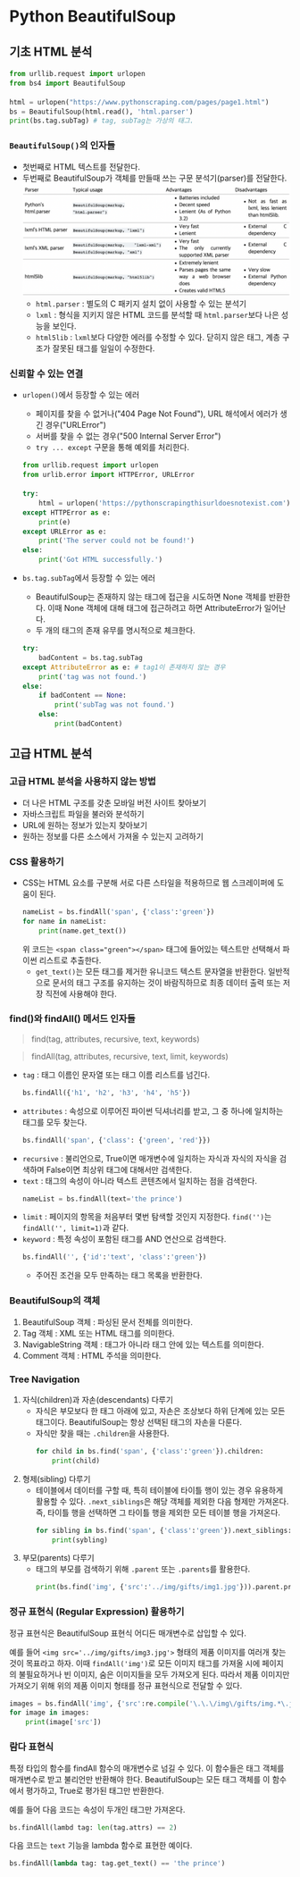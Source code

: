 # Python BeautifulSoup

## 기초 HTML 분석

```python
from urllib.request import urlopen
from bs4 import BeautifulSoup

html = urlopen("https://www.pythonscraping.com/pages/page1.html")
bs = BeautifulSoup(html.read(), 'html.parser')
print(bs.tag.subTag) # tag, subTag는 가상의 태그.
```

### `BeautifulSoup()`의 인자들
- 첫번째로 HTML 텍스트를 전달한다.
- 두번째로 BeautifulSoup가 객체를 만들때 쓰는 구문 분석기(parser)를 전달한다.
    ![](img/parsers.png)
    - `html.parser` : 별도의 C 패키지 설치 없이 사용할 수 있는 분석기
    - `lxml` : 형식을 지키지 않은 HTML 코드를 분석할 때 `html.parser`보다 나은 성능을 보인다.
    - `html5lib` : `lxml`보다 다양한 에러를 수정할 수 있다. 닫히지 않은 태그, 계층 구조가 잘못된 태그를 일일이 수정한다.


### 신뢰할 수 있는 연결
- `urlopen()`에서 등장할 수 있는 에러
    - 페이지를 찾을 수 없거나("404 Page Not Found"), URL 해석에서 에러가 생긴 경우("URLError")
    - 서버를 찾을 수 없는 경우("500 Internal Server Error")
    - `try ... except` 구문을 통해 예외를 처리한다.
    ```python
    from urllib.request import urlopen
    from urlib.error import HTTPError, URLError
    
    try:
        html = urlopen('https://pythonscrapingthisurldoesnotexist.com')
    except HTTPError as e:
        print(e)
    except URLError as e:
        print('The server could not be found!')
    else:
        print('Got HTML successfully.')
    ```

- `bs.tag.subTag`에서 등장할 수 있는 에러
    - BeautifulSoup는 존재하지 않는 태그에 접근을 시도하면 None 객체를 반환한다. 이때 None 객체에 대해 태그에 접근하려고 하면 AttributeError가 일어난다.
    - 두 개의 태그의 존재 유무를 명시적으로 체크한다.
    ```python
    try:
        badContent = bs.tag.subTag
    except AttributeError as e: # tag1이 존재하지 않는 경우
        print('tag was not found.')
    else:
        if badContent == None:
            print('subTag was not found.')
        else:
            print(badContent)
    ```


## 고급 HTML 분석

### 고급 HTML 분석을 사용하지 않는 방법
- 더 나은 HTML 구조를 갖춘 모바일 버전 사이트 찾아보기
- 자바스크립트 파일을 불러와 분석하기
- URL에 원하는 정보가 있는지 찾아보기
- 원하는 정보를 다른 소스에서 가져올 수 있는지 고려하기


### CSS 활용하기
- CSS는 HTML 요소를 구분해 서로 다른 스타일을 적용하므로 웹 스크레이퍼에 도움이 된다.
    ```python
    nameList = bs.findAll('span', {'class':'green'})
    for name in nameList:
        print(name.get_text())
    ```
    위 코드는 `<span class="green"></span>` 태그에 들어있는 텍스트만 선택해서 파이썬 리스트로 추출한다.
    - `get_text()`는 모든 태그를 제거한 유니코드 텍스트 문자열을 반환한다. 일반적으로 문서의 태그 구조를 유지하는 것이 바람직하므로 최종 데이터 출력 또는 저장 직전에 사용해야 한다.

### find()와 findAll() 메서드 인자들

> find(tag, attributes, recursive, text, keywords)

> findAll(tag, attributes, recursive, text, limit, keywords)

- `tag` : 태그 이름인 문자열 또는 태그 이름 리스트를 넘긴다.
    ```python
    bs.findAll({'h1', 'h2', 'h3', 'h4', 'h5'})
    ```
- `attributes` : 속성으로 이루어진 파이썬 딕셔너리를 받고, 그 중 하나에 일치하는 태그를 모두 찾는다.
    ```python
    bs.findAll('span', {'class': {'green', 'red'}})
    ```
- `recursive` : 불리언으로, True이면 매개변수에 일치하는 자식과 자식의 자식을 검색하며 False이면 최상위 태그에 대해서만 검색한다.
- `text` : 태그의 속성이 아니라 텍스트 콘텐츠에서 일치하는 점을 검색한다.
    ```python
    nameList = bs.findAll(text='the prince')
    ```
- `limit` : 페이지의 항목을 처음부터 몇번 탐색할 것인지 지정한다. `find('')`는 `findAll('', limit=1)`과 같다.
- `keyword` : 특정 속성이 포함된 태그를 AND 연산으로 검색한다.
    ```python
    bs.findAll('', {'id':'text', 'class':'green'})
    ```
    - 주어진 조건을 모두 만족하는 태그 목록을 반환한다.


### BeautifulSoup의 객체

1. BeautifulSoup 객체 : 파싱된 문서 전체를 의미한다.
2. Tag 객체 : XML 또는 HTML 태그를 의미한다.
3. NavigableString 객체 : 태그가 아니라 태그 안에 있는 텍스트를 의미한다.
4. Comment 객체 : HTML 주석을 의미한다.

### Tree Navigation

1. 자식(children)과 자손(descendants) 다루기
    - 자식은 부모보다 한 태그 아래에 있고, 자손은 조상보다 하위 단계에 있는 모든 태그이다. BeautifulSoup는 항상 선택된 태그의 자손을 다룬다.
    - 자식만 찾을 때는 `.children`을 사용한다.
        ```python
        for child in bs.find('span', {'class':'green'}).children:
            print(child)
        ```
2. 형제(sibling) 다루기
    - 테이블에서 데이터를 구할 때, 특히 테이블에 타이틀 행이 있는 경우 유용하게 활용할 수 있다. `.next_siblings`은 해당 객체를 제외한 다음 형제만 가져온다. 즉, 타이틀 행을 선택하면 그 타이틀 행을 제외한 모든 테이블 행을 가져온다.
        ```python
        for sibling in bs.find('span', {'class':'green'}).next_siblings:
            print(sybling)
        ```
3. 부모(parents) 다루기
    - 태그의 부모를 검색하기 위해 `.parent` 또는 `.parents`를 활용한다.
        ```python
        print(bs.find('img', {'src':'../img/gifts/img1.jpg'})).parent.previous_sibling.get_text()
        ```


### 정규 표현식 (Regular Expression) 활용하기

정규 표현식은 BeautifulSoup 표현식 어디든 매개변수로 삽입할 수 있다. 

예를 들어 `<img src='../img/gifts/img3.jpg'>` 형태의 제품 이미지를 여러개 찾는 것이 목표라고 하자. 이때 `findAll('img')`로 모든 이미지 태그를 가져올 시에 페이지의 불필요하거나 빈 이미지, 숨은 이미지들을 모두 가져오게 된다. 따라서 제품 이미지만 가져오기 위해 위의 제품 이미지 형태를 정규 표현식으로 전달할 수 있다.

```python
images = bs.findAll('img', {'src':re.compile('\.\.\/img\/gifts/img.*\.jpg')})
for image in images:
    print(image['src'])
```

### 람다 표현식
특정 타입의 함수를 findAll 함수의 매개변수로 넘길 수 있다. 이 함수들은 태그 객체를 매개변수로 받고 불리언만 반환해야 한다. BeautifulSoup는 모든 태그 객체를 이 함수에서 평가하고, True로 평가된 태그만 반환한다.

예를 들어 다음 코드는 속성이 두개인 태그만 가져온다.
```python
bs.findAll(lambd tag: len(tag.attrs) == 2)
```

다음 코드는 `text` 기능을 lambda 함수로 표현한 예이다.
```python
bs.findAll(lambda tag: tag.get_text() == 'the prince')
```

